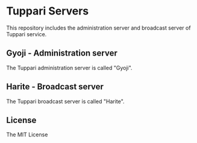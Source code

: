 # Tuppari Servers

This repository includes the administration server and broadcast server of Tuppari service.

## Gyoji - Administration server

The Tuppari administration server is called "Gyoji".

## Harite - Broadcast server

The Tuppari broadcast server is called "Harite".

## License

The MIT License
